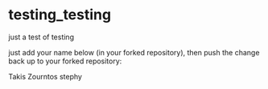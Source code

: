 # testing_testing
just a test of testing

just add your name below (in your forked repository), then push the change back up to your forked repository:

Takis Zourntos
stephy

